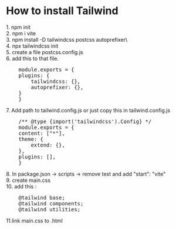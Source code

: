<h1>How to install Tailwind</h1>
1. npm init
<br>
2. npm i vite
<br>
3. npm install -D tailwindcss postcss autoprefixer\
<br>
4. npx tailwindcss init
<br>
5. create a file postcss.config.js
<br>
6. add this to that file.
<pre>
    module.exports = {
    plugins: {
        tailwindcss: {},
        autoprefixer: {},
    }
    }
</pre>
7. Add path to tailwind.config.js
or just copy this in tailwind.config.js
<br>
<pre>
    /** @type {import('tailwindcss').Config} */
    module.exports = {
    content: ["*"],
    theme: {
        extend: {},
    },
    plugins: [],
    }
</pre>
8. In package.json -> scripts -> remove test and add "start": "vite"
<br>
9. create main.css
<br>
10. add this :
<pre>
    @tailwind base;
    @tailwind components;
    @tailwind utilities;
</pre>
11.link main.css to .html 
